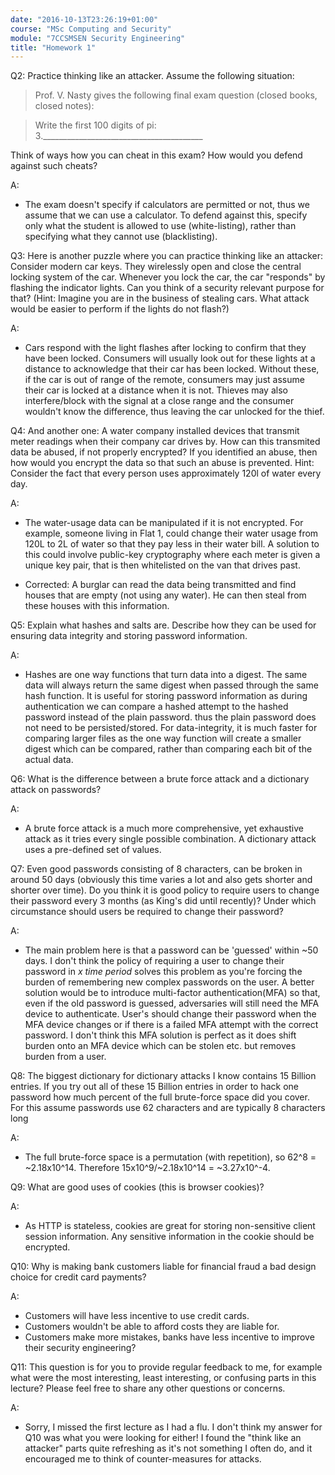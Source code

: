 ```yaml
---
date: "2016-10-13T23:26:19+01:00"
course: "MSc Computing and Security"
module: "7CCSMSEN Security Engineering"
title: "Homework 1"
---
```


Q2: Practice thinking like an attacker. Assume the following situation:

> Prof. V. Nasty gives the following final exam question (closed books, closed notes):

> Write the first 100 digits of pi: 3.________________________________________

Think of ways how you can cheat in this exam? How would you defend against such cheats?

A:

- The exam doesn't specify if calculators are permitted or not, thus we assume that we can use a calculator. To defend against this, specify only what the student is allowed to use (white-listing), rather than specifying what they cannot use (blacklisting).


Q3: Here is another puzzle where you can practice thinking like an attacker: Consider modern car keys. They wirelessly open and close the central locking system of the car. Whenever you lock the car, the car "responds" by flashing the indicator lights. Can you think of a security relevant purpose for that? (Hint: Imagine you are in the business of stealing cars. What attack would be easier to perform if the lights do not flash?)

A:

- Cars respond with the light flashes after locking to confirm that they have been locked. Consumers will usually look out for these lights at a distance to acknowledge that their car has been locked. Without these, if the car is out of range of the remote, consumers may just assume their car is locked at a distance when it is not. Thieves may also interfere/block with the signal at a close range and the consumer wouldn't know the difference, thus leaving the car unlocked for the thief.

Q4: And another one: A water company installed devices that transmit meter readings when their company car drives by. How can this transmited data be abused, if not properly encrypted? If you identified an abuse, then how would you encrypt the data so that such an abuse is prevented. Hint: Consider the fact that every person uses approximately 120l of water every day.

A:

- The water-usage data can be manipulated if it is not encrypted. For example, someone living in Flat 1, could change their water usage from 120L to 2L of water so that they pay less in their water bill. A solution to this could involve public-key cryptography where each meter is given a unique key pair, that is then whitelisted on the van that drives past.

 - Corrected: A burglar can read the data being transmitted and find houses that are empty (not using any water). He can then steal from these houses with this information.


Q5: Explain what hashes and salts are. Describe how they can be used for ensuring data integrity and storing password information.

A:

- Hashes are one way functions that turn data into a digest. The same data will always return the same digest when passed through the same hash function. It is useful for storing password information as during authentication we can compare a hashed attempt to the hashed password instead of the plain password. thus the plain password does not need to be persisted/stored. For data-integrity, it is much faster for comparing larger files as the one way function will create a smaller digest which can be compared, rather than comparing each bit of the actual data.

Q6: What is the difference between a brute force attack and a dictionary attack on passwords?

A:

- A brute force attack is a much more comprehensive, yet exhaustive attack as it tries every single possible combination. A dictionary attack uses a pre-defined set of values.


Q7: Even good passwords consisting of 8 characters, can be broken in around 50 days (obviously this time varies a lot and also gets shorter and shorter over time). Do you think it is good policy to require users to change their password every 3 months (as King's did until recently)? Under which circumstance should users be required to change their password?

A:

- The main problem here is that a password can be 'guessed' within ~50 days. I don't think the policy of requiring a user to change their password in *x time period* solves this problem as you're forcing the burden of remembering new complex passwords on the user. A better solution would be to introduce multi-factor authentication(MFA) so that, even if the old password is guessed, adversaries will still need the MFA device to authenticate. User's should change their password when the MFA device changes or if there is a failed MFA attempt with the correct password. I don't think this MFA solution is perfect as it does shift burden onto an MFA device which can be stolen etc. but removes burden from a user.

Q8: The biggest dictionary for dictionary attacks I know contains 15 Billion entries. If you try out all of these 15 Billion entries in order to hack one password how much percent of the full brute-force space did you cover. For this assume passwords use 62 characters and are typically 8 characters long

A:

- The full brute-force space is a permutation (with repetition), so 62^8 = ~2.18x10^14. Therefore 15x10^9/~2.18x10^14 = ~3.27x10^-4.

Q9: What are good uses of cookies (this is browser cookies)?

A:

- As HTTP is stateless, cookies are great for storing non-sensitive client session information. Any sensitive information in the cookie should be encrypted.

Q10: Why is making bank customers liable for financial fraud a bad design choice for credit card payments?

A:

- Customers will have less incentive to use credit cards.
- Customers wouldn't be able to afford costs they are liable for.
- Customers make more mistakes, banks have less incentive to improve their security engineering?

Q11: This question is for you to provide regular feedback to me, for example what were the most interesting, least interesting, or confusing parts in this lecture? Please feel free to share any other questions or concerns.

A:

- Sorry, I missed the first lecture as I had a flu. I don't think my answer for Q10 was what you were looking for either! I found the "think like an attacker" parts quite refreshing as it's not something I often do, and it encouraged me to think of counter-measures for attacks.
